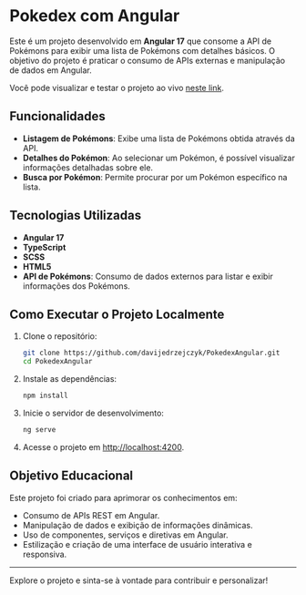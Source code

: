 # Pokedex com Angular

Este é um projeto desenvolvido em **Angular 17** que consome a API de Pokémons para exibir uma lista de Pokémons com detalhes básicos. O objetivo do projeto é praticar o consumo de APIs externas e manipulação de dados em Angular.

Você pode visualizar e testar o projeto ao vivo [neste link](https://davijedrzejczyk.github.io/PokedexAngular/).

## Funcionalidades

- **Listagem de Pokémons**: Exibe uma lista de Pokémons obtida através da API.
- **Detalhes do Pokémon**: Ao selecionar um Pokémon, é possível visualizar informações detalhadas sobre ele.
- **Busca por Pokémon**: Permite procurar por um Pokémon específico na lista.

## Tecnologias Utilizadas

- **Angular 17**
- **TypeScript**
- **SCSS**
- **HTML5**
- **API de Pokémons**: Consumo de dados externos para listar e exibir informações dos Pokémons.

## Como Executar o Projeto Localmente

1. Clone o repositório:

   ```bash
   git clone https://github.com/davijedrzejczyk/PokedexAngular.git
   cd PokedexAngular
   ```

2. Instale as dependências:

   ```bash
   npm install
   ```

3. Inicie o servidor de desenvolvimento:

   ```bash
   ng serve
   ```

4. Acesse o projeto em [http://localhost:4200](http://localhost:4200).

## Objetivo Educacional

Este projeto foi criado para aprimorar os conhecimentos em:

- Consumo de APIs REST em Angular.
- Manipulação de dados e exibição de informações dinâmicas.
- Uso de componentes, serviços e diretivas em Angular.
- Estilização e criação de uma interface de usuário interativa e responsiva.

---

Explore o projeto e sinta-se à vontade para contribuir e personalizar!
